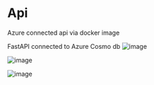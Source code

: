 # Api
Azure connected api via docker image

 FastAPI connected to Azure Cosmo db
![image](https://github.com/maelemonides/azure_api/assets/101704314/ab3e740d-c82a-4884-914d-0a4a935f0c5f)


![image](https://github.com/maelemonides/azure_api/assets/101704314/106b13d6-e0a8-4b46-a7f3-4f2815d41f52)

![image](https://github.com/maelemonides/azure_api/assets/101704314/01879072-319b-41d9-8ebb-012179a40be5)
